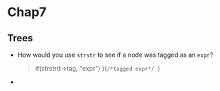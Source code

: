 # Chap7

## Trees

* How would you use `strstr` to see if a node was tagged as an `expr`?

  > if(strstr(t->tag, "expr") ){`/*tagged expr*/ `}
  >
*
